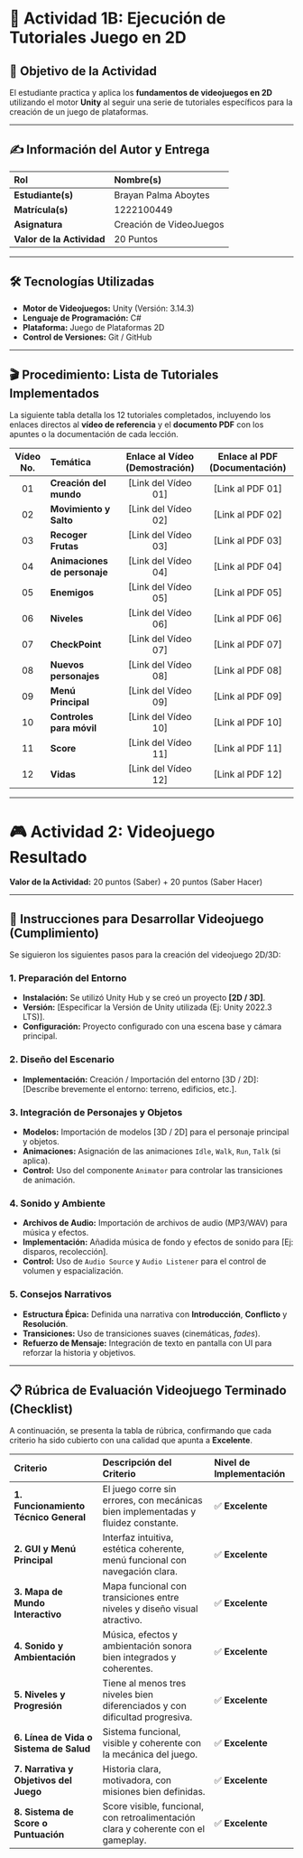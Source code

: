 # 🚀 Actividad 1B: Ejecución de Tutoriales Juego en 2D

## 🎯 Objetivo de la Actividad
El estudiante practica y aplica los **fundamentos de videojuegos en 2D** utilizando el motor **Unity** al seguir una serie de tutoriales específicos para la creación de un juego de plataformas.

---

## ✍️ Información del Autor y Entrega

| Rol | Nombre(s) |
| :--- | :--- |
| **Estudiante(s)** | Brayan Palma Aboytes |
| **Matrícula(s)** | 1222100449 |
| **Asignatura** | Creación de VideoJuegos |
| **Valor de la Actividad** | 20 Puntos |

---

## 🛠️ Tecnologías Utilizadas

* **Motor de Videojuegos:** Unity (Versión: 3.14.3)
* **Lenguaje de Programación:** C#
* **Plataforma:** Juego de Plataformas 2D
* **Control de Versiones:** Git / GitHub

---

## 🎬 Procedimiento: Lista de Tutoriales Implementados

La siguiente tabla detalla los 12 tutoriales completados, incluyendo los enlaces directos al **vídeo de referencia** y el **documento PDF** con los apuntes o la documentación de cada lección.

| Vídeo No. | Temática | Enlace al Vídeo (Demostración) | Enlace al PDF (Documentación) |
| :---: | :--- | :---: | :---: |
| 01 | **Creación del mundo** | [Link del Vídeo 01] | [Link al PDF 01] |
| 02 | **Movimiento y Salto** | [Link del Vídeo 02] | [Link al PDF 02] |
| 03 | **Recoger Frutas** | [Link del Vídeo 03] | [Link al PDF 03] |
| 04 | **Animaciones de personaje** | [Link del Vídeo 04] | [Link al PDF 04] |
| 05 | **Enemigos** | [Link del Vídeo 05] | [Link al PDF 05] |
| 06 | **Niveles** | [Link del Vídeo 06] | [Link al PDF 06] |
| 07 | **CheckPoint** | [Link del Vídeo 07] | [Link al PDF 07] |
| 08 | **Nuevos personajes** | [Link del Vídeo 08] | [Link al PDF 08] |
| 09 | **Menú Principal** | [Link del Vídeo 09] | [Link al PDF 09] |
| 10 | **Controles para móvil** | [Link del Vídeo 10] | [Link al PDF 10] |
| 11 | **Score** | [Link del Vídeo 11] | [Link al PDF 11] |
| 12 | **Vidas** | [Link del Vídeo 12] | [Link al PDF 12] |

---

# 🎮 Actividad 2: Videojuego Resultado

**Valor de la Actividad:** 20 puntos (Saber) + 20 puntos (Saber Hacer)

---

## 📝 Instrucciones para Desarrollar Videojuego (Cumplimiento)

Se siguieron los siguientes pasos para la creación del videojuego 2D/3D:

### 1. Preparación del Entorno
* **Instalación:** Se utilizó Unity Hub y se creó un proyecto **[2D / 3D]**.
* **Versión:** [Especificar la Versión de Unity utilizada (Ej: Unity 2022.3 LTS)].
* **Configuración:** Proyecto configurado con una escena base y cámara principal.

### 2. Diseño del Escenario
* **Implementación:** Creación / Importación del entorno [3D / 2D]: [Describe brevemente el entorno: terreno, edificios, etc.].

### 3. Integración de Personajes y Objetos
* **Modelos:** Importación de modelos [3D / 2D] para el personaje principal y objetos.
* **Animaciones:** Asignación de las animaciones `Idle`, `Walk`, `Run`, `Talk` (si aplica).
* **Control:** Uso del componente `Animator` para controlar las transiciones de animación.

### 4. Sonido y Ambiente
* **Archivos de Audio:** Importación de archivos de audio (MP3/WAV) para música y efectos.
* **Implementación:** Añadida música de fondo y efectos de sonido para [Ej: disparos, recolección].
* **Control:** Uso de `Audio Source` y `Audio Listener` para el control de volumen y espacialización.

### 5. Consejos Narrativos
* **Estructura Épica:** Definida una narrativa con **Introducción**, **Conflicto** y **Resolución**.
* **Transiciones:** Uso de transiciones suaves (cinemáticas, *fades*).
* **Refuerzo de Mensaje:** Integración de texto en pantalla con UI para reforzar la historia y objetivos.

---

## 📋 Rúbrica de Evaluación Videojuego Terminado (Checklist)

A continuación, se presenta la tabla de rúbrica, confirmando que cada criterio ha sido cubierto con una calidad que apunta a **Excelente**.

| Criterio | Descripción del Criterio | Nivel de Implementación |
| :--- | :--- | :--- |
| **1. Funcionamiento Técnico General** | El juego corre sin errores, con mecánicas bien implementadas y fluidez constante. | ✅ **Excelente** |
| **2. GUI y Menú Principal** | Interfaz intuitiva, estética coherente, menú funcional con navegación clara. | ✅ **Excelente** |
| **3. Mapa de Mundo Interactivo** | Mapa funcional con transiciones entre niveles y diseño visual atractivo. | ✅ **Excelente** |
| **4. Sonido y Ambientación** | Música, efectos y ambientación sonora bien integrados y coherentes. | ✅ **Excelente** |
| **5. Niveles y Progresión** | Tiene al menos tres niveles bien diferenciados y con dificultad progresiva. | ✅ **Excelente** |
| **6. Línea de Vida o Sistema de Salud** | Sistema funcional, visible y coherente con la mecánica del juego. | ✅ **Excelente** |
| **7. Narrativa y Objetivos del Juego** | Historia clara, motivadora, con misiones bien definidas. | ✅ **Excelente** |
| **8. Sistema de Score o Puntuación** | Score visible, funcional, con retroalimentación clara y coherente con el gameplay. | ✅ **Excelente** |
